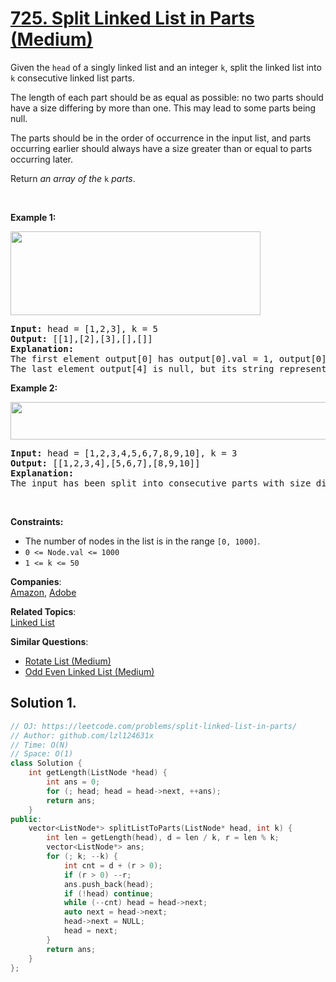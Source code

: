 # [725. Split Linked List in Parts (Medium)](https://leetcode.com/problems/split-linked-list-in-parts/)

<p>Given the <code>head</code> of a singly linked list and an integer <code>k</code>, split the linked list into <code>k</code> consecutive linked list parts.</p>

<p>The length of each part should be as equal as possible: no two parts should have a size differing by more than one. This may lead to some parts being null.</p>

<p>The parts should be in the order of occurrence in the input list, and parts occurring earlier should always have a size greater than or equal to parts occurring later.</p>

<p>Return <em>an array of the </em><code>k</code><em> parts</em>.</p>

<p>&nbsp;</p>
<p><strong>Example 1:</strong></p>
<img alt="" src="https://assets.leetcode.com/uploads/2021/06/13/split1-lc.jpg" style="width: 400px; height: 134px;">
<pre><strong>Input:</strong> head = [1,2,3], k = 5
<strong>Output:</strong> [[1],[2],[3],[],[]]
<strong>Explanation:</strong>
The first element output[0] has output[0].val = 1, output[0].next = null.
The last element output[4] is null, but its string representation as a ListNode is [].
</pre>

<p><strong>Example 2:</strong></p>
<img alt="" src="https://assets.leetcode.com/uploads/2021/06/13/split2-lc.jpg" style="width: 600px; height: 60px;">
<pre><strong>Input:</strong> head = [1,2,3,4,5,6,7,8,9,10], k = 3
<strong>Output:</strong> [[1,2,3,4],[5,6,7],[8,9,10]]
<strong>Explanation:</strong>
The input has been split into consecutive parts with size difference at most 1, and earlier parts are a larger size than the later parts.
</pre>

<p>&nbsp;</p>
<p><strong>Constraints:</strong></p>

<ul>
	<li>The number of nodes in the list is in the range <code>[0, 1000]</code>.</li>
	<li><code>0 &lt;= Node.val &lt;= 1000</code></li>
	<li><code>1 &lt;= k &lt;= 50</code></li>
</ul>


**Companies**:  
[Amazon](https://leetcode.com/company/amazon), [Adobe](https://leetcode.com/company/adobe)

**Related Topics**:  
[Linked List](https://leetcode.com/tag/linked-list/)

**Similar Questions**:
* [Rotate List (Medium)](https://leetcode.com/problems/rotate-list/)
* [Odd Even Linked List (Medium)](https://leetcode.com/problems/odd-even-linked-list/)

## Solution 1.

```cpp
// OJ: https://leetcode.com/problems/split-linked-list-in-parts/
// Author: github.com/lzl124631x
// Time: O(N)
// Space: O(1)
class Solution {
    int getLength(ListNode *head) {
        int ans = 0;
        for (; head; head = head->next, ++ans);
        return ans;
    }
public:
    vector<ListNode*> splitListToParts(ListNode* head, int k) {
        int len = getLength(head), d = len / k, r = len % k;
        vector<ListNode*> ans;
        for (; k; --k) {
            int cnt = d + (r > 0);
            if (r > 0) --r;
            ans.push_back(head);
            if (!head) continue;
            while (--cnt) head = head->next;
            auto next = head->next;
            head->next = NULL;
            head = next;
        }
        return ans;
    }
};
```